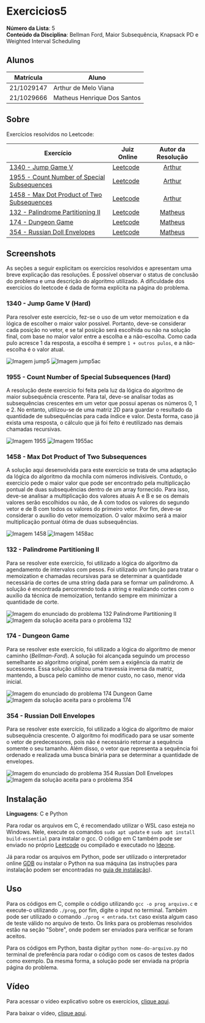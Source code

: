 # Exercicios5

**Número da Lista**: 5<br>
**Conteúdo da Disciplina**: Bellman Ford, Maior Subsequência, Knapsack PD e Weighted Interval Scheduling <br>

## Alunos

| Matrícula  | Aluno                       |
| ---------- | --------------------------- |
| 21/1029147 | Arthur de Melo Viana        |
| 21/1029666 | Matheus Henrique Dos Santos |

## Sobre

Exercícios resolvidos no Leetcode:

| Exercício                                                                                                          | Juiz Online                       |           Autor da Resolução            |
| ------------------------------------------------------------------------------------------------------------------ | --------------------------------- | :-------------------------------------: |
| [1340 - Jump Game V](https://leetcode.com/problems/jump-game-v/)                                                   | [Leetcode](https://leetcode.com/) | [Arthur](https://github.com/arthurmlv)  |
| [1955 - Count Number of Special Subsequences](https://leetcode.com/problems/count-number-of-special-subsequences/) | [Leetcode](https://leetcode.com/) | [Arthur](https://github.com/arthurmlv)  |
| [1458 - Max Dot Product of Two Subsequences](https://leetcode.com/problems/max-dot-product-of-two-subsequences/)   | [Leetcode](https://leetcode.com/) | [Arthur](https://github.com/arthurmlv)  |
| [132 - Palindrome Partitioning II](https://leetcode.com/problems/palindrome-partitioning-ii/)                      | [Leetcode](https://leetcode.com/) | [Matheus](https://github.com/mathonaut) |
| [174 - Dungeon Game](https://leetcode.com/problems/dungeon-game/)                                                  | [Leetcode](https://leetcode.com/) | [Matheus](https://github.com/mathonaut) |
| [354 - Russian Doll Envelopes](https://leetcode.com/problems/russian-doll-envelopes/)                              | [Leetcode](https://leetcode.com/) | [Matheus](https://github.com/mathonaut) |

## Screenshots

As seções a seguir explicitam os exercícios resolvidos e apresentam uma breve explicação das resoluções. É possível observar o status de conclusão do problema e uma descrição do algoritmo utilizado. A dificuldade dos exercícios do leetcode é dada de forma explícita na página do problema.

### 1340 - Jump Game V (Hard)

Para resolver este exercício, fez-se o uso de um vetor memoization e da lógica de escolher o maior valor possível. Portanto, deve-se considerar cada posição no vetor, e se tal posição será escolhida ou não na solução final, com base no maior valor entre a escolha e a não-escolha. Como cada pulo acresce 1 da resposta, a escolha é sempre `1 + outros pulos`, e a não-escolha é o valor atual.

![Imagem jump5](assets/jump5enun.png)
![Imagem jump5ac](assets/jump5.png)

### 1955 - Count Number of Special Subsequences (Hard)

A resolução deste exercício foi feita pela luz da lógica do algorítmo de maior subsequência crescente. Para tal, deve-se analisar todas as subsequências crescentes em um vetor que possui apenas os números 0, 1 e 2. No entanto, utilizou-se de uma matriz 2D para guardar o resultado da quantidade de subsequências para cada índice e valor. Desta forma, caso já exista uma resposta, o cálculo que já foi feito é reutilizado nas demais chamadas recursivas.

![Imagem 1955](assets/1955enun.png)
![Imagem 1955ac](assets/1955.png)

### 1458 - Max Dot Product of Two Subsequences

A solução aqui desenvolvida para este exercício se trata de uma adaptação da lógica do algoritmo da mochila com números indivisíveis. Contudo, o exercício pede o maior valor que pode ser encontrado pela multiplicação pontual de duas subsequências dentro de um array fornecido. Para isso, deve-se analisar a multiplicação dos valores atuais A e B e se os demais valores serão escolhidos ou não, de A com todos os valores do segundo vetor e de B com todos os valores do primeiro vetor. Por fim, deve-se considerar o auxílio do vetor memoization. O valor máximo será a maior multiplicação pontual ótima de duas subsequências.

![Imagem 1458](assets/1458enun.png)
![Imagem 1458ac](assets/1458.png)

### 132 - Palindrome Partitioning II

Para se resolver este exercício, foi utilizado a lógica do algoritmo da agendamento de intervalos com pesos. Foi utilizado um função para tratar o memoization e chamadas recursivas para se determinar a quantidade necessária de cortes de uma string dada para se formar um palíndromo. A solução é encontrada percorrendo toda a string e realizando cortes com o auxílio da técnica de memoization, tentando sempre em minimizar a quantidade de corte.

![Imagem do enunciado do problema 132 Palindrome Partitioning II](assets/132/enunciado132.png)
![Imagem da solução aceita para o problema 132](assets/132/132.png)

### 174 - Dungeon Game

Para se resolver este exercício, foi utilizado a lógica do algoritmo de menor caminho (_Bellman-Ford_). A solução foi alcançada seguindo um processo semelhante ao algoritmo original, porém sem a exigência da matriz de sucessores. Essa solução utilizou uma travessia inversa da matriz, mantendo, a busca pelo caminho de menor custo, no caso, menor vida inicial.

![Imagem do enunciado do problema 174 Dungeon Game](assets/174/enunciado174.png)
![Imagem da solução aceita para o problema 174](assets/174/174.png)

### 354 - Russian Doll Envelopes

Para se resolver este exercício, foi utilizado a lógica do algoritmo de maior subsequência crescente. O algoritmo foi modificado para se usar somente o vetor de predecessores, pois não é necessário retornar a sequência somente o seu tamanho. Além disso, o vetor que representa a sequência foi ordenado e realizada uma busca binária para se determinar a quantidade de envelopes.

![Imagem do enunciado do problema 354 Russian Doll Envelopes](assets/354/enunciado354.png)
![Imagem da solução aceita para o problema 354](assets/354/354.png)

## Instalação

**Linguagens**: C e Python<br>

Para rodar os arquivos em C, é recomendado utilizar o WSL caso esteja no Windows. Nele, execute os comandos `sudo apt update` e `sudo apt install build-essential` para instalar o gcc. O código em C também pode ser enviado no próprio [Leetcode](https://leetcode.com/) ou compilado e executado no [Ideone](https://ideone.com/).

Já para rodar os arquivos em Python, pode ser utilizado o interpretador online [GDB](https://www.onlinegdb.com/) ou instalar o Python na sua máquina (as instruções para instalação podem ser encontradas no [guia de instalação](https://wiki.python.org/moin/BeginnersGuide/Download)).

## Uso

Para os códigos em C, compile o código utilizando `gcc -o prog arquivo.c` e execute-o utilizando `./prog`, por fim, digite o input no terminal. Também pode ser utilizado o comando `./prog < entrada.txt` caso exista algum caso de teste válido no arquivo de texto. Os links para os problemas resolvidos estão na seção "Sobre", onde podem ser enviados para verificar se foram aceitos.

Para os códigos em Python, basta digitar `python nome-do-arquivo.py` no terminal de preferência para rodar o código com os casos de testes dados como exemplo. Da mesma forma, a solução pode ser enviada na própria página do problema.

## Vídeo

Para acessar o vídeo explicativo sobre os exercícios, [clique aqui](https://www.youtube.com/embed/).

Para baixar o vídeo, [clique aqui](apresentacao.mp4).
